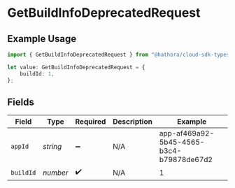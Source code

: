 # GetBuildInfoDeprecatedRequest

## Example Usage

```typescript
import { GetBuildInfoDeprecatedRequest } from "@hathora/cloud-sdk-typescript/models/operations";

let value: GetBuildInfoDeprecatedRequest = {
    buildId: 1,
};
```

## Fields

| Field                                    | Type                                     | Required                                 | Description                              | Example                                  |
| ---------------------------------------- | ---------------------------------------- | ---------------------------------------- | ---------------------------------------- | ---------------------------------------- |
| `appId`                                  | *string*                                 | :heavy_minus_sign:                       | N/A                                      | app-af469a92-5b45-4565-b3c4-b79878de67d2 |
| `buildId`                                | *number*                                 | :heavy_check_mark:                       | N/A                                      | 1                                        |